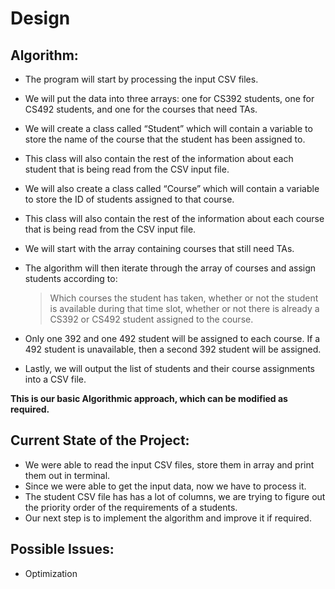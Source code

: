 
# Design


## Algorithm:

- The program will start by processing the input CSV files. 
- We will put the data into three arrays: one for CS392 students, one for CS492 students, and one for the courses that need TAs.
- We will create a class called “Student” which will contain a variable to store the name of the course that the student has been assigned to. 
- This class will also contain the rest of the information about each student that is being read from the CSV input file.
- We will also create a class called “Course” which will contain a variable to store the ID of students assigned to that course. 
- This class will also contain the rest of the information about each course that is being read from the CSV input file.
- We will start with the array containing courses that still need TAs. 
- The algorithm will then iterate through the array of courses and assign students according to: 

	> Which courses the student has taken, whether or not the student is available during that time slot,
	  whether or not there is already a CS392 or CS492 student assigned to the course.
	
- Only one 392 and one 492 student will be assigned to each course. If a 492 student is unavailable, then a second 392 student will be assigned.

- Lastly, we will output the list of students and their course assignments into a CSV file.

**This is our basic Algorithmic approach, which can be modified as required.** 

## Current State of the Project:

- We were able to read the input CSV files, store them in array and print them out in terminal. 
- Since we were able to get the input data, now we have to process it. 
- The student CSV file has has a lot of columns, we are trying to figure out the priority order of the requirements of a students. 
- Our next step is to implement the algorithm and improve it if required.

## Possible Issues:

- Optimization
